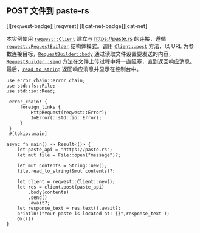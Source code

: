 ## POST 文件到 paste-rs

<!--
> [web/clients/download/post-file.md](https://github.com/rust-lang-nursery/rust-cookbook/blob/master/src/web/clients/download/post-file.md)
> <br />
> commit dd4efa8dcd8e611326caa01c08db8f227aa909d6 - 2020.06.07
-->

[![reqwest-badge]][reqwest] [![cat-net-badge]][cat-net]

本实例使用 [`reqwest::Client`] 建立与 https://paste.rs 的连接，遵循 [`reqwest::RequestBuilder`] 结构体模式。调用 [`Client::post`] 方法，以 URL 为参数连接目标，[`RequestBuilder::body`] 通过读取文件设置要发送的内容，[`RequestBuilder::send`] 方法在文件上传过程中将一直阻塞，直到返回响应消息。最后，[`read_to_string`] 返回响应消息并显示在控制台中。

```rust,edition2018,no_run
use error_chain::error_chain;
use std::fs::File;
use std::io::Read;

 error_chain! {
     foreign_links {
         HttpRequest(reqwest::Error);
         IoError(::std::io::Error);
     }
 }
 #[tokio::main]

async fn main() -> Result<()> {
    let paste_api = "https://paste.rs";
    let mut file = File::open("message")?;

    let mut contents = String::new();
    file.read_to_string(&mut contents)?;

    let client = reqwest::Client::new();
    let res = client.post(paste_api)
        .body(contents)
        .send()
        .await?;
    let response_text = res.text().await?;
    println!("Your paste is located at: {}",response_text );
    Ok(())
}
```

[`Client::post`]: https://docs.rs/reqwest/*/reqwest/struct.Client.html#method.post
[`read_to_string`]: https://doc.rust-lang.org/std/io/trait.Read.html#method.read_to_string
[`RequestBuilder::body`]: https://docs.rs/reqwest/*/reqwest/struct.RequestBuilder.html#method.body
[`RequestBuilder::send`]: https://docs.rs/reqwest/*/reqwest/struct.RequestBuilder.html#method.send
[`reqwest::Client`]: https://docs.rs/reqwest/*/reqwest/struct.Client.html
[`reqwest::RequestBuilder`]: https://docs.rs/reqwest/*/reqwest/struct.RequestBuilder.html
